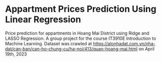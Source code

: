 # Appartment Prices Prediction Using Linear Regression
Price prediction for appartments in Hoang Mai District using Ridge and LASSO Regression. A group project for the course IT3910E Introduction to Machine Learning. 
Dataset was crawled at https://alonhadat.com.vn/nha-dat/can-ban/can-ho-chung-cu/ha-noi/413/quan-hoang-mai.html on April 19th, 2023
